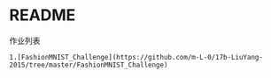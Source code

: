 # README
作业列表

    1.[FashionMNIST_Challenge](https://github.com/m-L-0/17b-LiuYang-2015/tree/master/FashionMNIST_Challenge)
